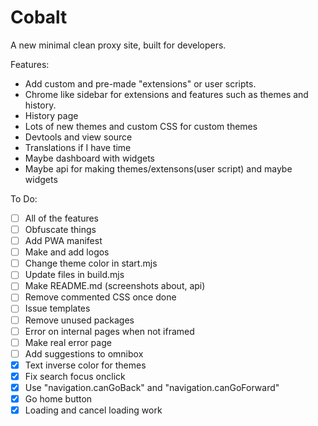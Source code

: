 # Cobalt
A new minimal clean proxy site, built for developers.

Features:
- Add custom and pre-made "extensions" or user scripts.
- Chrome like sidebar for extensions and features such as themes and history.
- History page
- Lots of new themes and custom CSS for custom themes
- Devtools and view source
- Translations if I have time
- Maybe dashboard with widgets
- Maybe api for making themes/extensons(user script) and maybe widgets

To Do:
- [ ] All of the features
- [ ] Obfuscate things
- [ ] Add PWA manifest
- [ ] Make and add logos
- [ ] Change theme color in start.mjs
- [ ] Update files in build.mjs
- [ ] Make README.md (screenshots about, api)
- [ ] Remove commented CSS once done
- [ ] Issue templates
- [ ] Remove unused packages
- [ ] Error on internal pages when not iframed
- [ ] Make real error page
- [ ] Add suggestions to omnibox
- [x] Text inverse color for themes
- [x] Fix search focus onclick
- [x] Use "navigation.canGoBack" and "navigation.canGoForward"
- [x] Go home button
- [x] Loading and cancel loading work